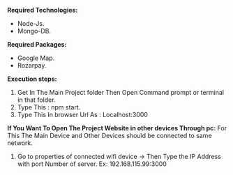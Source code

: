 **Required Technologies:**
* Node-Js.
* Mongo-DB.

**Required Packages:**
* Google Map.
* Rozarpay.

**Execution steps:**
1. Get In The Main Project folder Then Open Command prompt or terminal in that folder.
2. Type This : npm start.
3. Type This In browser Url As : Localhost:3000

**If You Want To Open The Project Website in other devices Through pc:**
For This The Main Device and Other Devices should be connected to same network.
1. Go to properties of connected wifi device -> Then Type the IP Address with port Number of server. Ex: 192.168.115.99:3000
